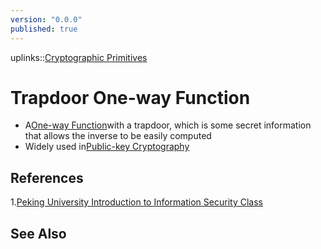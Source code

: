 ```yaml
---
version: "0.0.0"
published: true
---
```

uplinks::[Cryptographic Primitives](./Cryptographic%20Primitives.md)
# Trapdoor One-way Function
- A[One-way Function](./One-way%20Function.md)with a trapdoor, which is some secret information that allows the inverse to be easily computed
- Widely used in[Public-key Cryptography](./Public-key%20Cryptography.md)
## References
1.[Peking University Introduction to Information Security Class](./Peking%20University%20Introduction%20to%20Information%20Security%20Class.md)
## See Also
